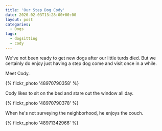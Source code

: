 ```yaml
---
title: 'Our Step Dog Cody'
date: 2020-02-03T13:28:00+00:00
layout: post
categories:
  - Dogs
tags:
  - dogsitting
  - cody
---
```


We've not been ready to get new dogs after our little turds died. But we certainly do enjoy just having a step dog come and visit once in a while.

Meet Cody.

{% flickr_photo '48970790358' %}

Cody likes to sit on the bed and stare out the window all day.

{% flickr_photo '48970790378' %}

When he's not surveying the neighborhood, he enjoys the couch.

{% flickr_photo '48971342966' %}